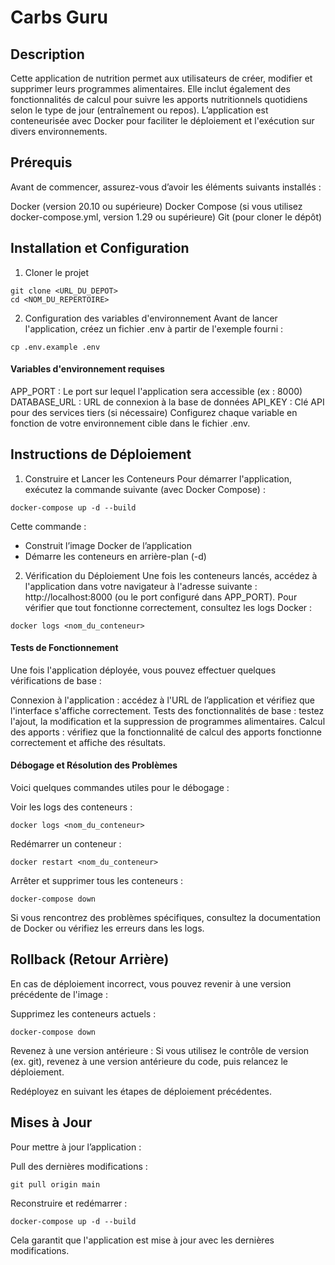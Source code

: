 # Carbs Guru

## Description

Cette application de nutrition permet aux utilisateurs de créer, modifier et supprimer leurs programmes alimentaires. Elle inclut également des fonctionnalités de calcul pour suivre les apports nutritionnels quotidiens selon le type de jour (entraînement ou repos). L’application est conteneurisée avec Docker pour faciliter le déploiement et l'exécution sur divers environnements.

## Prérequis

Avant de commencer, assurez-vous d’avoir les éléments suivants installés :

Docker (version 20.10 ou supérieure)
Docker Compose (si vous utilisez docker-compose.yml, version 1.29 ou supérieure)
Git (pour cloner le dépôt)


## Installation et Configuration

1. Cloner le projet
```
git clone <URL_DU_DEPOT>
cd <NOM_DU_REPERTOIRE>
```

2. Configuration des variables d'environnement
Avant de lancer l'application, créez un fichier .env à partir de l'exemple fourni :
```
cp .env.example .env
```

#### Variables d'environnement requises
APP_PORT : Le port sur lequel l'application sera accessible (ex : 8000)
DATABASE_URL : URL de connexion à la base de données
API_KEY : Clé API pour des services tiers (si nécessaire)
Configurez chaque variable en fonction de votre environnement cible dans le fichier .env.

## Instructions de Déploiement

1. Construire et Lancer les Conteneurs
Pour démarrer l'application, exécutez la commande suivante (avec Docker Compose) :
```
docker-compose up -d --build
```

Cette commande :

* Construit l’image Docker de l’application
* Démarre les conteneurs en arrière-plan (-d)

2. Vérification du Déploiement
Une fois les conteneurs lancés, accédez à l'application dans votre navigateur à l'adresse suivante : http://localhost:8000 (ou le port configuré dans APP_PORT).
Pour vérifier que tout fonctionne correctement, consultez les logs Docker :
```
docker logs <nom_du_conteneur>
```

#### Tests de Fonctionnement
Une fois l'application déployée, vous pouvez effectuer quelques vérifications de base :

Connexion à l'application : accédez à l'URL de l’application et vérifiez que l'interface s'affiche correctement.
Tests des fonctionnalités de base : testez l'ajout, la modification et la suppression de programmes alimentaires.
Calcul des apports : vérifiez que la fonctionnalité de calcul des apports fonctionne correctement et affiche des résultats.

#### Débogage et Résolution des Problèmes
Voici quelques commandes utiles pour le débogage :

Voir les logs des conteneurs :
```
docker logs <nom_du_conteneur>
```

Redémarrer un conteneur :
```
docker restart <nom_du_conteneur>
```

Arrêter et supprimer tous les conteneurs :
```
docker-compose down
```

Si vous rencontrez des problèmes spécifiques, consultez la documentation de Docker ou vérifiez les erreurs dans les logs.

## Rollback (Retour Arrière)

En cas de déploiement incorrect, vous pouvez revenir à une version précédente de l'image :

Supprimez les conteneurs actuels :
```
docker-compose down
```
Revenez à une version antérieure : Si vous utilisez le contrôle de version (ex. git), revenez à une version antérieure du code, puis relancez le déploiement.

Redéployez en suivant les étapes de déploiement précédentes.

## Mises à Jour

Pour mettre à jour l’application :

Pull des dernières modifications :
```
git pull origin main
```

Reconstruire et redémarrer :
```
docker-compose up -d --build
```

Cela garantit que l'application est mise à jour avec les dernières modifications.
